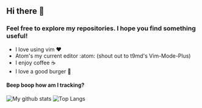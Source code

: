## Hi there 👋
### Feel free to explore my repositories. I hope you find something useful!
- I love using vim ❤️
- Atom's my current editor :atom: (shout out to t9md's Vim-Mode-Plus)
- I enjoy coffee ☕
- I love a good burger 🍔 

#### Beep boop how am I tracking?
![My github stats](https://github-readme-stats.vercel.app/api?username=keevan&count_private=true&show_icons=true&hide=stars&custom_title=My%20stats&theme=synthwave&border_radius=6)
![Top Langs](https://github-readme-stats.vercel.app/api/top-langs/?username=anuraghazra&layout=compact&border_radius=6&theme=synthwave&custom_title=My%20languages)

<!--

TODO: put more useful repos at the top

**keevan/keevan** is a ✨ _special_ ✨ repository because its `README.md` (this file) appears on your GitHub profile.

Here are some ideas to get you started:

- 🔭 I’m currently working on ...
- 🌱 I’m currently learning ...
- 👯 I’m looking to collaborate on ...
- 🤔 I’m looking for help with ...
- 💬 Ask me about ...
- 📫 How to reach me: ...
- 😄 Pronouns: ...
- ⚡ Fun fact: ...
-->
